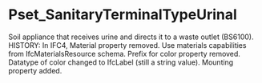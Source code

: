 # Pset_SanitaryTerminalTypeUrinal

Soil appliance that receives urine and directs it to a waste outlet (BS6100). HISTORY: In IFC4, Material property removed. Use materials capabilities from IfcMaterialsResource schema. Prefix for color property removed. Datatype of color changed to IfcLabel (still a string value).  Mounting property added.
